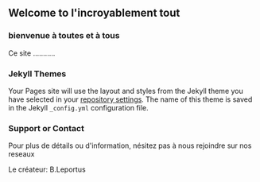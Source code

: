 ## Welcome to l'incroyablement tout

### bienvenue à toutes et à tous

Ce site ...........



### Jekyll Themes

Your Pages site will use the layout and styles from the Jekyll theme you have selected in your [repository settings](https://github.com/leportus/l-incroyablementtout/settings/pages). The name of this theme is saved in the Jekyll `_config.yml` configuration file.

### Support or Contact

Pour plus de détails ou d'information, nésitez pas à nous rejoindre sur nos reseaux

Le créateur:  B.Leportus
